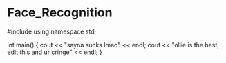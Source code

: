 # Face_Recognition
#include <isostream>
using namespace std; 

int main()
{
cout << "sayna sucks lmao" << endl;
cout << "ollie is the best, edit this and ur cringe" << endl;
}
